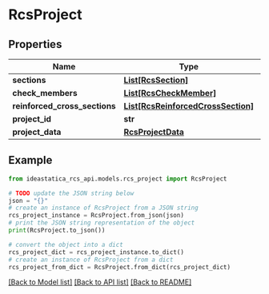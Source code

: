 # RcsProject


## Properties

Name | Type | Description | Notes
------------ | ------------- | ------------- | -------------
**sections** | [**List[RcsSection]**](RcsSection.md) |  | [optional] 
**check_members** | [**List[RcsCheckMember]**](RcsCheckMember.md) |  | [optional] 
**reinforced_cross_sections** | [**List[RcsReinforcedCrossSection]**](RcsReinforcedCrossSection.md) |  | [optional] 
**project_id** | **str** |  | [optional] 
**project_data** | [**RcsProjectData**](RcsProjectData.md) |  | [optional] 

## Example

```python
from ideastatica_rcs_api.models.rcs_project import RcsProject

# TODO update the JSON string below
json = "{}"
# create an instance of RcsProject from a JSON string
rcs_project_instance = RcsProject.from_json(json)
# print the JSON string representation of the object
print(RcsProject.to_json())

# convert the object into a dict
rcs_project_dict = rcs_project_instance.to_dict()
# create an instance of RcsProject from a dict
rcs_project_from_dict = RcsProject.from_dict(rcs_project_dict)
```
[[Back to Model list]](../README.md#documentation-for-models) [[Back to API list]](../README.md#documentation-for-api-endpoints) [[Back to README]](../README.md)


